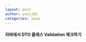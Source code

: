 ```yaml
---
layout: post
author: yunjj92 
categories: java
---
```

<article>
  <section>
    <h4>자바에서 DTO 클래스 Validation 체크하기</h4>
      <p><br>
      </p>
      <pre class="codeblock">
      </pre>
  </section>
</article>
